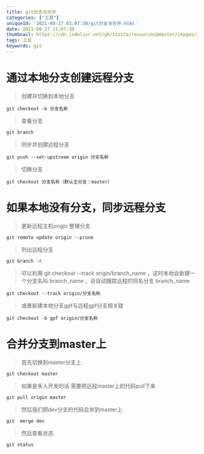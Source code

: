 ```yaml
---
title: git分支与合并
categories: ["工具"]
uniqueId: '2021-08-27 03:07:38/git分支与合并.html'
date: 2021-08-27 11:07:38
thumbnail: https://cdn.jsdelivr.net/gh/itvita/resources@master/images/20210827110836.jpeg
tags: 工具
keywords: git
---
```


# 通过本地分支创建远程分支

> 创建并切换到本地分支

```
git checkout -b 分支名称
```
> 查看分支

```
git branch
```

> 同步并创建远程分支

```
git push --set-upstream origin 分支名称
```
> 切换分支

```
git checkout 分支名称（默认主分支：master）
```

# 如果本地没有分支，同步远程分支

> 更新远程主机origin 整理分支

```
git remote update origin --prune
```

> 列出远程分支

```
git branch -r
```

> 可以利用 git checkout --track origin/branch_name ，这时本地会新建一个分支名叫 branch_name ，会自动跟踪远程的同名分支 branch_name

```
git checkout --track origin/分支名称
```

> 或者新建本地分支gpf与远程gpf分支相关联

```
git checkout -b gpf origin/分支名称
```

# 合并分支到master上

> 首先切换到master分支上

```
git checkout master
```

> 如果是多人开发的话 需要把远程master上的代码pull下来

```
git pull origin master
```

> 然后我们把dev分支的代码合并到master上

```
git  merge dev
```

> 然后查看状态

```
git status
```

